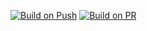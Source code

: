 [![Build on Push](https://github.com/eTog205/zitapp/actions/workflows/cmake-single-platform.yml/badge.svg?event=push)](https://github.com/eTog205/zitapp/actions/workflows/cmake-single-platform.yml)
[![Build on PR](https://github.com/eTog205/zitapp/actions/workflows/cmake-single-platform.yml/badge.svg?event=pull_request)](https://github.com/eTog205/zitapp/actions/workflows/cmake-single-platform.yml)
